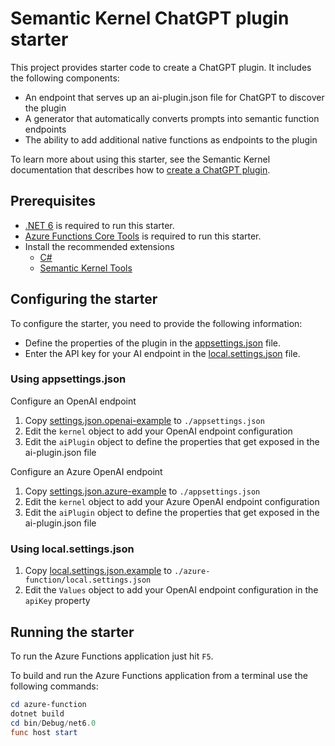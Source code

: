 # Semantic Kernel ChatGPT plugin starter

This project provides starter code to create a ChatGPT plugin. It includes the following components:

- An endpoint that serves up an ai-plugin.json file for ChatGPT to discover the plugin
- A generator that automatically converts prompts into semantic function endpoints
- The ability to add additional native functions as endpoints to the plugin

To learn more about using this starter, see the Semantic Kernel documentation that describes how to [create a ChatGPT plugin](https://learn.microsoft.com/en-us/semantic-kernel/ai-orchestration/chatgpt-plugins).

## Prerequisites

- [.NET 6](https://dotnet.microsoft.com/download/dotnet/6.0) is required to run this starter.
- [Azure Functions Core Tools](https://www.npmjs.com/package/azure-functions-core-tools) is required to run this starter.
- Install the recommended extensions
  - [C#](https://marketplace.visualstudio.com/items?itemName=ms-dotnettools.csharp)
  - [Semantic Kernel Tools](https://marketplace.visualstudio.com/items?itemName=ms-semantic-kernel.semantic-kernel)

## Configuring the starter

To configure the starter, you need to provide the following information:

- Define the properties of the plugin in the [appsettings.json](./azure-function/appsettings.json) file.
- Enter the API key for your AI endpoint in the [local.settings.json](./azure-function/local.settings.json.example) file.

### Using appsettings.json

Configure an OpenAI endpoint

1. Copy [settings.json.openai-example](./config/appsettings.json.openai-example) to `./appsettings.json`
1. Edit the `kernel` object to add your OpenAI endpoint configuration
1. Edit the `aiPlugin` object to define the properties that get exposed in the ai-plugin.json file

Configure an Azure OpenAI endpoint

1. Copy [settings.json.azure-example](./config/appsettings.json.azure-example) to `./appsettings.json`
1. Edit the `kernel` object to add your Azure OpenAI endpoint configuration
1. Edit the `aiPlugin` object to define the properties that get exposed in the ai-plugin.json file

### Using local.settings.json

1. Copy [local.settings.json.example](./azure-function/local.settings.json.example) to `./azure-function/local.settings.json`
1. Edit the `Values` object to add your OpenAI endpoint configuration in the `apiKey` property

## Running the starter

To run the Azure Functions application just hit `F5`.

To build and run the Azure Functions application from a terminal use the following commands:

```powershell
cd azure-function
dotnet build
cd bin/Debug/net6.0
func host start
```
